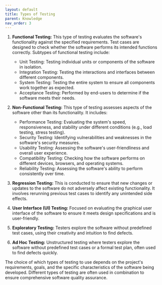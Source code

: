 ```yaml
---
layout: default
title: Types of Testing
parent: Knowledge
nav_order: 3
---
```


1. **Functional Testing:** This type of testing evaluates the software's functionality against the specified requirements. Test cases are designed to check whether the software performs its intended functions correctly. Subtypes of functional testing include:
   - Unit Testing: Testing individual units or components of the software in isolation.
   - Integration Testing: Testing the interactions and interfaces between different components.
   - System Testing: Testing the entire system to ensure all components work together as expected.
   - Acceptance Testing: Performed by end-users to determine if the software meets their needs.

2. **Non-Functional Testing:** This type of testing assesses aspects of the software other than its functionality. It includes:
   - Performance Testing: Evaluating the system's speed, responsiveness, and stability under different conditions (e.g., load testing, stress testing).
   - Security Testing: Identifying vulnerabilities and weaknesses in the software's security measures.
   - Usability Testing: Assessing the software's user-friendliness and overall user experience.
   - Compatibility Testing: Checking how the software performs on different devices, browsers, and operating systems.
   - Reliability Testing: Assessing the software's ability to perform consistently over time.

3. **Regression Testing:** This is conducted to ensure that new changes or updates to the software do not adversely affect existing functionality. It involves rerunning previous test cases to identify any unintended side effects.

4. **User Interface (UI) Testing:** Focused on evaluating the graphical user interface of the software to ensure it meets design specifications and is user-friendly.

5. **Exploratory Testing:** Testers explore the software without predefined test cases, using their creativity and intuition to find defects.

6. **Ad Hoc Testing:** Unstructured testing where testers explore the software without predefined test cases or a formal test plan, often used to find defects quickly.

The choice of which types of testing to use depends on the project's requirements, goals, and the specific characteristics of the software being developed. Different types of testing are often used in combination to ensure comprehensive software quality assurance.